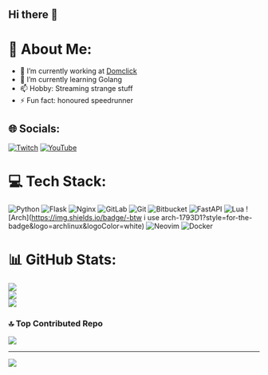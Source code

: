 ## Hi there 👋

# 💫 About Me:
- 🔭 I’m currently working at [Domclick](https://domclick.ru/)
- 🌱 I’m currently learning Golang
- 📫 Hobby: Streaming strange stuff
- ⚡ Fun fact: honoured speedrunner


## 🌐 Socials:
[![Twitch](https://img.shields.io/badge/Twitch-%239146FF.svg?logo=Twitch&logoColor=white)](https://twitch.tv/gunlinux) [![YouTube](https://img.shields.io/badge/YouTube-%23FF0000.svg?logo=YouTube&logoColor=white)](https://youtube.com/@gunlinux) 

# 💻 Tech Stack:

![Python](https://img.shields.io/badge/python-3670A0?style=for-the-badge&logo=python&logoColor=ffdd54) ![Flask](https://img.shields.io/badge/flask-%23000.svg?style=for-the-badge&logo=flask&logoColor=white) ![Nginx](https://img.shields.io/badge/nginx-%23009639.svg?style=for-the-badge&logo=nginx&logoColor=white) ![GitLab](https://img.shields.io/badge/gitlab-%23181717.svg?style=for-the-badge&logo=gitlab&logoColor=white) ![Git](https://img.shields.io/badge/git-%23F05033.svg?style=for-the-badge&logo=git&logoColor=white) ![Bitbucket](https://img.shields.io/badge/bitbucket-%230047B3.svg?style=for-the-badge&logo=bitbucket&logoColor=white) ![FastAPI](https://img.shields.io/badge/FastAPI-005571?style=for-the-badge&logo=fastapi) ![Lua](https://img.shields.io/badge/lua-%232C2D72.svg?style=for-the-badge&logo=lua&logoColor=white) ![Arch](https://img.shields.io/badge/-btw i use arch-1793D1?style=for-the-badge&logo=archlinux&logoColor=white) ![Neovim](https://img.shields.io/badge/-Neovim-57A143?style=for-the-badge&logo=Neovim&logoColor=white) ![Docker](https://img.shields.io/badge/-Docker-05529c?style=for-the-badge&logo=docker&logoColor=white)
# 📊 GitHub Stats:
![](https://github-readme-stats.vercel.app/api?username=gunlinux&theme=dark&hide_border=false&include_all_commits=false&count_private=false)<br/>
![](https://github-readme-streak-stats.herokuapp.com/?user=gunlinux&theme=dark&hide_border=false)<br/>
![](https://github-readme-stats.vercel.app/api/top-langs/?username=gunlinux&theme=dark&hide_border=false&include_all_commits=false&count_private=false&layout=compact)

### 🔝 Top Contributed Repo
![](https://github-contributor-stats.vercel.app/api?username=gunlinux&limit=5&theme=solarized-dark&combine_all_yearly_contributions=true)

---
[![](https://visitcount.itsvg.in/api?id=gunlinux&icon=0&color=0)](https://visitcount.itsvg.in)

<!-- Proudly created with GPRM ( https://gprm.itsvg.in ) -->
